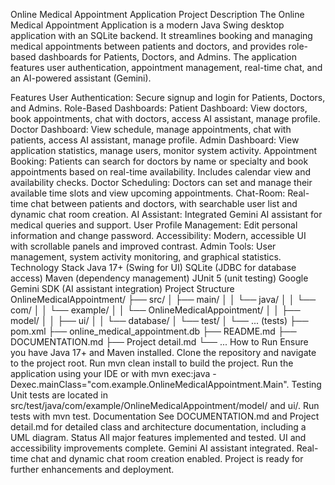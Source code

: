 Online Medical Appointment Application
Project Description
The Online Medical Appointment Application is a modern Java Swing desktop application with an SQLite backend. It streamlines booking and managing medical appointments between patients and doctors, and provides role-based dashboards for Patients, Doctors, and Admins. The application features user authentication, appointment management, real-time chat, and an AI-powered assistant (Gemini).

Features
User Authentication: Secure signup and login for Patients, Doctors, and Admins.
Role-Based Dashboards:
Patient Dashboard: View doctors, book appointments, chat with doctors, access AI assistant, manage profile.
Doctor Dashboard: View schedule, manage appointments, chat with patients, access AI assistant, manage profile.
Admin Dashboard: View application statistics, manage users, monitor system activity.
Appointment Booking: Patients can search for doctors by name or specialty and book appointments based on real-time availability. Includes calendar view and availability checks.
Doctor Scheduling: Doctors can set and manage their available time slots and view upcoming appointments.
Chat-Room: Real-time chat between patients and doctors, with searchable user list and dynamic chat room creation.
AI Assistant: Integrated Gemini AI assistant for medical queries and support.
User Profile Management: Edit personal information and change password.
Accessibility: Modern, accessible UI with scrollable panels and improved contrast.
Admin Tools: User management, system activity monitoring, and graphical statistics.
Technology Stack
Java 17+ (Swing for UI)
SQLite (JDBC for database access)
Maven (dependency management)
JUnit 5 (unit testing)
Google Gemini SDK (AI assistant integration)
Project Structure
OnlineMedicalAppointment/
├── src/
│   ├── main/
│   │   └── java/
│   │       └── com/
│   │           └── example/
│   │               └── OnlineMedicalAppointment/
│   │                   ├── model/
│   │                   ├── ui/
│   │                   └── database/
│   └── test/
│       └── ... (tests)
├── pom.xml
├── online_medical_appointment.db
├── README.md
├── DOCUMENTATION.md
├── Project detail.md
└── ...
How to Run
Ensure you have Java 17+ and Maven installed.
Clone the repository and navigate to the project root.
Run mvn clean install to build the project.
Run the application using your IDE or with mvn exec:java -Dexec.mainClass="com.example.OnlineMedicalAppointment.Main".
Testing
Unit tests are located in src/test/java/com/example/OnlineMedicalAppointment/model/ and ui/.
Run tests with mvn test.
Documentation
See DOCUMENTATION.md and Project detail.md for detailed class and architecture documentation, including a UML diagram.
Status
All major features implemented and tested.
UI and accessibility improvements complete.
Gemini AI assistant integrated.
Real-time chat and dynamic chat room creation enabled.
Project is ready for further enhancements and deployment.
